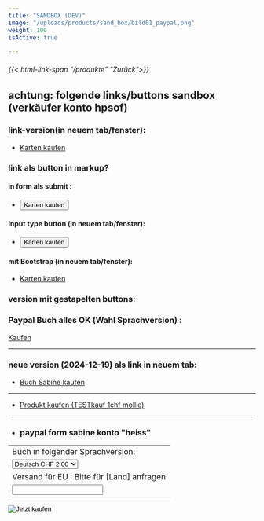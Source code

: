 ```yaml
---
title: "SANDBOX (DEV)"
image: "/uploads/products/sand_box/bild01_paypal.png"
weight: 100
isActive: true

---
```

###### {{< html-link-span "/produkte" "Zurück">}}


##  achtung: folgende links/buttons sandbox (verkäufer konto hpsof)

### link-version(in neuem tab/fenster):

- [Karten kaufen](https://www.sandbox.paypal.com/ncp/payment/QLKQS8THFQQWJ)

### link als button in markup?

#### in form als submit :

- <form action="https://www.sandbox.paypal.com/ncp/payment/QLKQS8THFQQWJ" target="_blank">
    <input type="submit" value="Karten kaufen" />
</form>

#### input type button (in neuem tab/fenster):

- <input type="button" onclick=" window.open('https://www.sandbox.paypal.com/ncp/payment/QLKQS8THFQQWJ','_blank' ) " value="Karten kaufen" />

#### mit Bootstrap (in neuem tab/fenster):

- <a class="btn btn-primary" href="https://www.sandbox.paypal.com/ncp/payment/QLKQS8THFQQWJ" target="_blank">Karten kaufen</a>

### version mit gestapelten buttons:

<script src="https://www.paypal.com/sdk/js?client-id=BAAM4ufOR539XXSDLPbD0-sSd8gP20yLP_11yppM8x_IDxVLM2AtO0W0vs5QYvx3UrHw7kzGj5BTzSbouY&components=hosted-buttons&disable-funding=venmo&currency=CHF"></script>
<div id="paypal-container-QLKQS8THFQQWJ"></div>
<script>
  paypal.HostedButtons({
    hostedButtonId: "QLKQS8THFQQWJ",
  }).render("#paypal-container-QLKQS8THFQQWJ")
</script>


### Paypal Buch alles OK (Wahl Sprachversion) :
<a class="btn btn-primary" href="https://www.sandbox.paypal.com/ncp/payment/NHEJW77NGURTU" target="_blank">Kaufen</a>
<hr />

### neue version (2024-12-19) als link in neuem tab:

- [Buch Sabine kaufen](https://www.sandbox.paypal.com/ncp/payment/TVFQZ5MD2Y3QL)


----------

 - <a class="btn btn-primary" href=https://payment-links.mollie.com/payment/eATaLr3iZEaAcJrQ8SL3G target="_blank">Produkt kaufen (TESTkauf 1chf mollie)</a>


----------
- ### paypal form sabine konto "heiss"
<form action="https://www.paypal.com/cgi-bin/webscr" method="post" target="_top">
  <input type="hidden" name="cmd" value="_s-xclick" />
  <input type="hidden" name="hosted_button_id" value="FBKLG5QSJGEVG" />
  <table>
    <tr>
      <td>
        <input type="hidden" name="on0" value="Buch in folgender Sprachversion:"/>
        Buch in folgender Sprachversion:
      </td>
    </tr>
    <tr>
      <td>
        <select name="os0">
          <option value="Deutsch">
            Deutsch CHF 2.00
          </option>
          <option value="Français">
            Français CHF 1.50
          </option>
          <option value="Italiano">
            Italiano CHF 1.00
          </option>
        </select>
      </td>
    </tr>
    <tr>
      <td>
        <input type="hidden" name="on1" value="Versand für EU : Bitte für [Land] anfragen"/>
        Versand für EU : Bitte f&uuml;r [Land] anfragen
      </td>
    </tr>
    <tr>
      <td>
        <input type="text" name="os1" maxLength="200" />
      </td>
    </tr>
  </table>
  <input type="hidden" name="currency_code" value="CHF" />
  <input type="image" src="https://www.paypalobjects.com/de_DE/CH/i/btn/btn_buynow_SM.gif" border="0" name="submit" title="PayPal – Einfacher und sicherer online bezahlen." alt="Jetzt kaufen" />
</form>